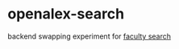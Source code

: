 # openalex-search

backend swapping experiment for [faculty search](https://github.com/UW-Madison-DSI/faculty-search)
